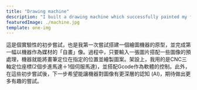 ```yaml
---
title: "Drawing machine"
description: "I built a drawing machine which successfully painted my first self-portrait (test experiment)"
featuredImage: ./machine.jpg
template: one-img
---
```

<p>這是個實驗性的初步嘗試，也是我第一次嘗試搭建一個繪圖機器的原型，並完成第一幅以機器作為媒材的「自畫」像。過程中，只要輸入一張圖片搭配一些圖像的預處理，機器就能將畫筆定位在指定的位置並繪製圖案。架設上，我用的是CNC三軸定位座標(2個步進馬達＋1個伺服馬達)，並搭配Gcode作為軟體的控制。此外，在這些初步嘗試後，下一步希望能讓機器對圖像有更深層的認知 (AI)，期待做出更多有趣的嘗試。</p>
